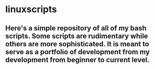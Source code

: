 # linuxscripts

## Here's a simple repository of all of my bash scripts.  Some scripts are rudimentary while others are more sophisticated.  It is meant to serve as a portfolio of development from my development from beginner to current level.
